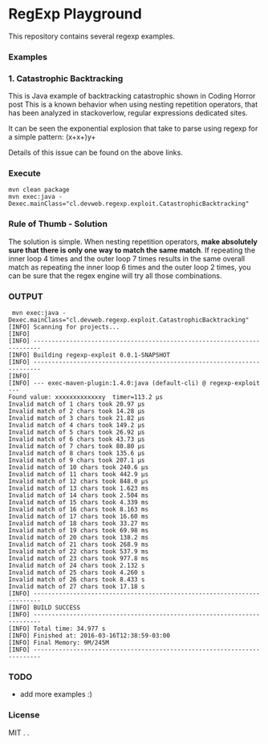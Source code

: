 #  RegExp Playground

This repository contains several regexp examples.


### Examples

### 1. Catastrophic Backtracking

This is Java example of backtracking catastrophic shown in Coding Horror post
This is a known behavior when using nesting repetition operators, that has been analyzed in stackoverlow, regular expressions dedicated sites.

It can be seen the exponential explosion that take to parse using regexp for a simple pattern: (x+x+)y+

Details of this issue can be found on the above links.


### Execute

```
mvn clean package
mvn exec:java -Dexec.mainClass="cl.devweb.regexp.exploit.CatastrophicBacktracking"
```



### Rule of Thumb - Solution


 The solution is simple. When nesting repetition operators, **make absolutely sure that there is only one way to match the same match**. If repeating the inner loop 4 times and the outer loop 7 times results in the same overall match as repeating the inner loop 6 times and the outer loop 2 times, you can be sure that the regex engine will try all those combinations.


### OUTPUT

```
 mvn exec:java -Dexec.mainClass="cl.devweb.regexp.exploit.CatastrophicBacktracking"
[INFO] Scanning for projects...
[INFO]                                                                         
[INFO] ------------------------------------------------------------------------
[INFO] Building regexp-exploit 0.0.1-SNAPSHOT
[INFO] ------------------------------------------------------------------------
[INFO] 
[INFO] --- exec-maven-plugin:1.4.0:java (default-cli) @ regexp-exploit ---
Found value: xxxxxxxxxxxxxy  timer=113.2 μs
Invalid match of 1 chars took 20.97 μs
Invalid match of 2 chars took 14.28 μs
Invalid match of 3 chars took 21.82 μs
Invalid match of 4 chars took 149.2 μs
Invalid match of 5 chars took 26.92 μs
Invalid match of 6 chars took 43.73 μs
Invalid match of 7 chars took 80.80 μs
Invalid match of 8 chars took 135.6 μs
Invalid match of 9 chars took 207.1 μs
Invalid match of 10 chars took 240.6 μs
Invalid match of 11 chars took 442.9 μs
Invalid match of 12 chars took 848.0 μs
Invalid match of 13 chars took 1.623 ms
Invalid match of 14 chars took 2.504 ms
Invalid match of 15 chars took 4.339 ms
Invalid match of 16 chars took 8.163 ms
Invalid match of 17 chars took 16.60 ms
Invalid match of 18 chars took 33.27 ms
Invalid match of 19 chars took 69.98 ms
Invalid match of 20 chars took 138.2 ms
Invalid match of 21 chars took 268.9 ms
Invalid match of 22 chars took 537.9 ms
Invalid match of 23 chars took 977.8 ms
Invalid match of 24 chars took 2.132 s
Invalid match of 25 chars took 4.260 s
Invalid match of 26 chars took 8.433 s
Invalid match of 27 chars took 17.18 s
[INFO] ------------------------------------------------------------------------
[INFO] BUILD SUCCESS
[INFO] ------------------------------------------------------------------------
[INFO] Total time: 34.977 s
[INFO] Finished at: 2016-03-16T12:38:59-03:00
[INFO] Final Memory: 9M/245M
[INFO] ------------------------------------------------------------------------
```

### TODO

 - add more examples :)



### License

MIT
.
.

